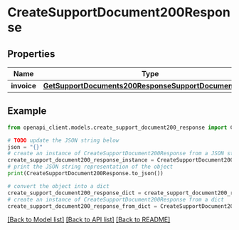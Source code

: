 # CreateSupportDocument200Response


## Properties

Name | Type | Description | Notes
------------ | ------------- | ------------- | -------------
**invoice** | [**GetSupportDocuments200ResponseSupportDocumentsInner**](GetSupportDocuments200ResponseSupportDocumentsInner.md) |  | [optional] 

## Example

```python
from openapi_client.models.create_support_document200_response import CreateSupportDocument200Response

# TODO update the JSON string below
json = "{}"
# create an instance of CreateSupportDocument200Response from a JSON string
create_support_document200_response_instance = CreateSupportDocument200Response.from_json(json)
# print the JSON string representation of the object
print(CreateSupportDocument200Response.to_json())

# convert the object into a dict
create_support_document200_response_dict = create_support_document200_response_instance.to_dict()
# create an instance of CreateSupportDocument200Response from a dict
create_support_document200_response_from_dict = CreateSupportDocument200Response.from_dict(create_support_document200_response_dict)
```
[[Back to Model list]](../README.md#documentation-for-models) [[Back to API list]](../README.md#documentation-for-api-endpoints) [[Back to README]](../README.md)


